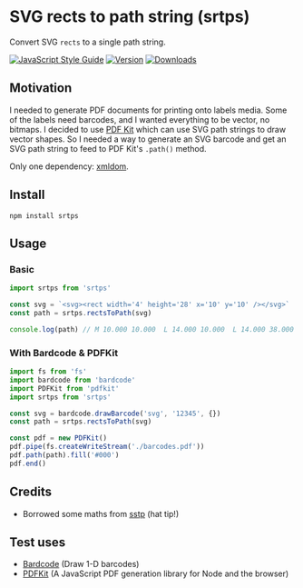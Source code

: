 
# SVG rects to path string (srtps)

Convert SVG `rects` to a single path string.

[![JavaScript Style Guide](https://img.shields.io/badge/code%20style-standard-brightgreen.svg)](http://standardjs.com/)
[![Version](https://img.shields.io/npm/v/srtps.svg)](https://www.npmjs.com/package/srtps)
[![Downloads](https://img.shields.io/npm/dt/srtps.svg)](https://www.npmjs.com/package/srtps)

## Motivation

I needed to generate PDF documents for printing onto labels media. Some of the labels need barcodes, and I wanted everything to be vector, no bitmaps. I decided to use [PDF Kit](http://pdfkit.org/docs/vector.html#svg_paths) which can use SVG path strings to draw vector shapes. So I needed a way to generate an SVG barcode and get an SVG path string to feed to PDF Kit's `.path()` method.

Only one dependency: [xmldom](https://github.com/jindw/xmldom).

## Install

`npm install srtps`

## Usage

### Basic

```javascript
import srtps from 'srtps'

const svg = `<svg><rect width='4' height='28' x='10' y='10' /></svg>`
const path = srtps.rectsToPath(svg)

console.log(path) // M 10.000 10.000  L 14.000 10.000  L 14.000 38.000  L 10.000 38.000  Z
```

### With Bardcode & PDFKit

```javascript
import fs from 'fs'
import bardcode from 'bardcode'
import PDFKit from 'pdfkit'
import srtps from 'srtps'

const svg = bardcode.drawBarcode('svg', '12345', {})
const path = srtps.rectsToPath(svg)

const pdf = new PDFKit()
pdf.pipe(fs.createWriteStream('./barcodes.pdf'))
pdf.path(path).fill('#000')
pdf.end()
```

## Credits

- Borrowed some maths from [sstp](https://github.com/mailzwj/sstp) (hat tip!)

## Test uses

- [Bardcode](https://github.com/froatsnook/bardcode) (Draw 1-D barcodes)
- [PDFKit](https://github.com/devongovett/pdfkit) (A JavaScript PDF generation library for Node and the browser)
